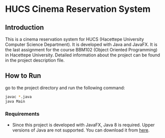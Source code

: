 # HUCS Cinema Reservation System

## Introduction

This is a cinema reservation system for HUCS (Hacettepe University Computer Science Department). It is developed with Java and JavaFX. It is the last assignment for the course BBM102 (Object Oriented Programming) in Hacettepe University. Detailed information about the project can be found in the project description file.

## How to Run

go to the project directory and run the following command:

```bash
javac *.java
java Main
```

### Requirements

- Since this project is developed with JavaFX, Java 8 is required. Upper versions of Java are not supported. You can download it from [here](https://www.oracle.com/technetwork/java/javase/downloads/jdk8-downloads-2133151.html).